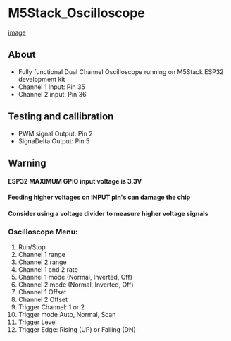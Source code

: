 # M5Stack_Oscilloscope

[image](2ChOsc.jpg)

## About
- Fully functional Dual Channel Oscilloscope running on M5Stack ESP32 development kit
- Channel 1 Input: Pin 35
- Channel 2 input: Pin 36

## Testing and callibration
- PWM signal Output: Pin 2
- SignaDelta Output: Pin 5

## Warning
#### ESP32 MAXIMUM GPIO input voltage is 3.3V
#### Feeding higher voltages on INPUT pin's can damage the chip
#### Consider using a voltage divider to measure higher voltage signals

### Oscilloscope Menu:
1. Run/Stop
2. Channel 1 range
3. Channel 2 range
4. Channel 1 and 2 rate
5. Channel 1 mode (Normal, Inverted, Off) 
6. Channel 2 mode (Normal, Inverted, Off) 
7. Channel 1 Offset
8. Channel 2 Offset
9. Trigger Channel: 1 or 2
10. Trigger mode Auto, Normal, Scan
11. Trigger Level
12. Trigger Edge: Rising (UP) or Falling (DN)


 
